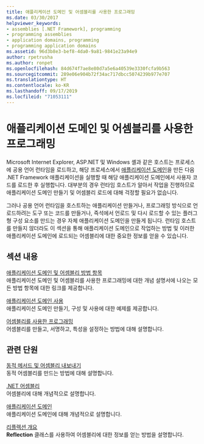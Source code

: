 ```yaml
---
title: 애플리케이션 도메인 및 어셈블리를 사용한 프로그래밍
ms.date: 03/30/2017
helpviewer_keywords:
- assemblies [.NET Framework], programming
- programming assemblies
- application domains, programming
- programming application domains
ms.assetid: 96d3b8e3-bef8-4da0-9a81-9841e23a94e9
author: rpetrusha
ms.author: ronpet
ms.openlocfilehash: 84d674f7ae8e80d7a5e6a40539e3330fcfa9b563
ms.sourcegitcommit: 289e06e904b72f34ac717dbcc5074239b977e707
ms.translationtype: HT
ms.contentlocale: ko-KR
ms.lasthandoff: 09/17/2019
ms.locfileid: "71053111"
---
```

# <a name="programming-with-application-domains-and-assemblies"></a>애플리케이션 도메인 및 어셈블리를 사용한 프로그래밍

Microsoft Internet Explorer, ASP.NET 및 Windows 셸과 같은 호스트는 프로세스에 공용 언어 런타임을 로드하고, 해당 프로세스에서 [애플리케이션 도메인](application-domains.md)을 만든 다음 .NET Framework 애플리케이션을 실행할 때 해당 애플리케이션 도메인에서 사용자 코드를 로드한 후 실행합니다. 대부분의 경우 런타임 호스트가 알아서 작업을 진행하므로 애플리케이션 도메인 만들기 및 어셈블리 로드에 대해 걱정할 필요가 없습니다.  
  
그러나 공용 언어 런타임을 호스트하는 애플리케이션 만들거나, 프로그래밍 방식으로 언로드하려는 도구 또는 코드를 만들거나, 즉석에서 언로드 및 다시 로드할 수 있는 플러그형 구성 요소를 만드는 경우 자체 애플리케이션 도메인을 만들게 됩니다. 런타임 호스트를 만들지 않더라도 이 섹션을 통해 애플리케이션 도메인으로 작업하는 방법 및 이러한 애플리케이션 도메인에 로드되는 어셈블리에 대한 중요한 정보를 얻을 수 있습니다.  
  
## <a name="in-this-section"></a>섹션 내용  

[애플리케이션 도메인 및 어셈블리 방법 항목](application-domains-and-assemblies-how-to-topics.md)  
애플리케이션 도메인 및 어셈블리를 사용한 프로그래밍에 대한 개념 설명서에 나오는 모든 방법 항목에 대한 링크를 제공합니다.  
  
[애플리케이션 도메인 사용](use.md)  
애플리케이션 도메인 만들기, 구성 및 사용에 대한 예제를 제공합니다.  
  
[어셈블리를 사용한 프로그래밍](../../standard/assembly/program.md)  
어셈블리를 만들고, 서명하고, 특성을 설정하는 방법에 대해 설명합니다.  
  
## <a name="related-sections"></a>관련 단원  

[동적 메서드 및 어셈블리 내보내기](../reflection-and-codedom/emitting-dynamic-methods-and-assemblies.md)  
동적 어셈블리를 만드는 방법에 대해 설명합니다.  
  
[.NET 어셈블리](../../standard/assembly/index.md)  
어셈블리에 대해 개념적으로 설명합니다.  
  
[애플리케이션 도메인](application-domains.md)  
애플리케이션 도메인에 대해 개념적으로 설명합니다.  
  
[리플렉션 개요](../reflection-and-codedom/reflection.md)  
**Reflection** 클래스를 사용하여 어셈블리에 대한 정보를 얻는 방법을 설명합니다.

